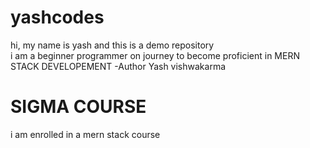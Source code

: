 # yashcodes
hi, my name is yash and this is  a demo repository
<br>
i am a beginner programmer on journey to become proficient in MERN STACK DEVELOPEMENT
-Author Yash vishwakarma


# SIGMA COURSE
i am enrolled in a mern stack course
